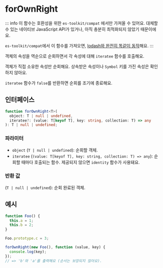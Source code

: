 # forOwnRight

::: info
이 함수는 호환성을 위한 `es-toolkit/compat` 에서만 가져올 수 있어요. 대체할 수 있는 네이티브 JavaScript API가 있거나, 아직 충분히 최적화되지 않았기 때문이에요.

`es-toolkit/compat`에서 이 함수를 가져오면, [lodash와 완전히 똑같이 동작](../../../compatibility.md)해요.
:::

객체의 속성을 역순으로 순회하면서 각 속성에 대해 `iteratee` 함수를 호출해요.

객체가 직접 소유한 속성만 순회해요. 상속받은 속성이나 `Symbol` 키를 가진 속성은 확인하지 않아요.

`iteratee` 함수가 `false`를 반환하면 순회를 조기에 종료해요.

## 인터페이스

```typescript
function forOwnRight<T>(
  object: T | null | undefined,
  iteratee?: (value: T[keyof T], key: string, collection: T) => any
): T | null | undefined;
```

### 파라미터

- `object` (`T | null | undefined`): 순회할 객체.
- `iteratee` (`(value: T[keyof T], key: string, collection: T) => any`): 순회할 때마다 호출되는 함수. 제공되지 않으면 `identity` 함수가 사용돼요.

### 반환 값

(`T | null | undefined`): 순회 완료된 객체.

## 예시

```typescript
function Foo() {
  this.a = 1;
  this.b = 2;
}

Foo.prototype.c = 3;

forOwnRight(new Foo(), function (value, key) {
  console.log(key);
});
// => 'b'와 'a'를 출력해요 (순서는 보장되지 않아요).
```
